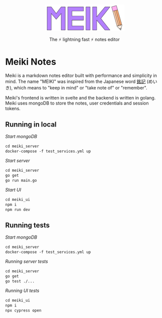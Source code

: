 <center>
<img src="./meiki.svg" width="50%">

The ⚡ lightning fast ⚡ notes editor
</center>

# Meiki Notes

Meiki is a markdown notes editor built with performance and
simplicity in mind. The name "MEIKI" was inspired from the Japanese word [銘記](https://jisho.org/word/%E9%8A%98%E8%A8%98) (めいき), which means to "keep in mind" or "take note of" or "remember​".

Meiki's frontend is written in svelte and the backend is written in golang. Meiki uses mongoDB to store the notes, user credentials and session tokens.

## Running in local

*Start mongoDB*

```
cd meiki_server
docker-compose -f test_services.yml up
```

*Start server*

```
cd meiki_server
go get
go run main.go
```

*Start UI*

```
cd meiki_ui
npm i
npm run dev
```

## Running tests

*Start mongoDB*

```
cd meiki_server
docker-compose -f test_services.yml up
```

*Running server tests*
```
cd meiki_server
go get
go test ./...
```

*Running UI tests*
```
cd meiki_ui
npm i
npx cypress open
```
